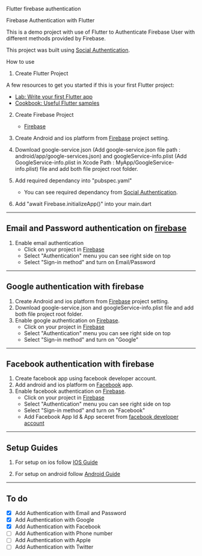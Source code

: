 Flutter firebase authentication 

Firebase Authentication with Flutter

This is a demo project with use of Flutter to Authenticate Firebase User with different methods provided by Firebase.

This project was built using [Social Authentication](https://firebase.flutter.dev/docs/auth/social/).

How to use

1. Create Flutter Project 
  
  A few resources to get you started if this is your first Flutter project:

- [Lab: Write your first Flutter app](https://flutter.dev/docs/get-started/codelab)
- [Cookbook: Useful Flutter samples](https://flutter.dev/docs/cookbook)

2. Create Firebase Project 
   - [Firebase](https://console.firebase.google.com/)

3. Create Android and ios platform from [Firebase](https://console.firebase.google.com/) project setting.

4. Download google-service.json (Add google-service.json file path : android/app/google-services.json) and googleService-info.plist (Add GoogleService-info.plist in Xcode Path : MyApp/GoogleService-info.plist) file and add both file project root folder.

5. Add required dependancy into "pubspec.yaml" 
   * You can see required dependancy from [Social Authentication](https://firebase.flutter.dev/docs/auth/social/).

6. Add "await Firebase.initializeApp()" into your main.dart 

--------------------------------------------------------------------------------------------------------

## Email and Password authentication on [firebase](https://console.firebase.google.com/)

  1. Enable email authentication 
     * Click on your project in [Firebase](https://console.firebase.google.com/) 
     * Select "Authentication" menu you can see right side on top 
     * Select "Sign-in method" and turn on Email/Password

--------------------------------------------------------------------------------------------------------

## Google authentication with firebase
   
  1. Create Android and ios platform from [Firebase](https://console.firebase.google.com/) project setting.
  2. Download google-service.json and googleService-info.plist file and add both file project root folder.
  3. Enable google authentication on [Firebase](https://console.firebase.google.com/).
     * Click on your project in [Firebase](https://console.firebase.google.com/) 
     * Select "Authentication" menu you can see right side on top 
     * Select "Sign-in method" and turn on "Google"

--------------------------------------------------------------------------------------------------------

## Facebook authentication with firebase

  1. Create facebook app using facebook developer account.
  2. Add android and ios platform on [Facebook](https://developers.facebook.com/apps/) app.
  3. Enable facebook authentication on [Firebase](https://console.firebase.google.com/).
     * Click on your project in [Firebase](https://console.firebase.google.com/) 
     * Select "Authentication" menu you can see right side on top 
     * Select "Sign-in method" and turn on "Facebook"
     * Add Facebook App Id & App seceret from [facebook developer account](https://developers.facebook.com/apps/)      

--------------------------------------------------------------------------------------------------------     

## Setup Guides

1. For setup on ios follow [IOS Guide](lib/IosGuide.md)

2. For setup on android follow [Android Guide](lib/AndroidGuide.md)

--------------------------------------------------------------------------------------------------------     

## To do

- [x] Add Authentication with Email and Password
- [x] Add Authentication with Google
- [x] Add Authentication with Facebook
- [ ] Add Authentication with Phone number
- [ ] Add Authentication with Apple
- [ ] Add Authentication with Twitter